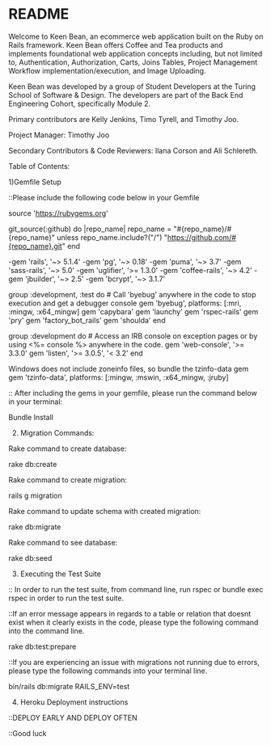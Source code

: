 # README

Welcome to Keen Bean, an ecommerce web application built on the Ruby on Rails framework. Keen Bean offers Coffee and Tea products and implements foundational web application concepts including, but not limited to, Authentication, Authorization, Carts, Joins Tables, Project Management Workflow implementation/execution, and Image Uploading.

Keen Bean was developed by a group of Student Developers at the Turing School of Software & Design. The developers are part of the Back End Engineering Cohort, specifically Module 2.

Primary contributors are Kelly Jenkins, Timo Tyrell, and Timothy Joo.

Project Manager: Timothy Joo

Secondary Contributors & Code Reviewers: Ilana Corson and Ali Schlereth.

Table of Contents:

1)Gemfile Setup

::Please include the following code below in your Gemfile

source 'https://rubygems.org'

git_source(:github) do |repo_name|
  repo_name = "#{repo_name}/#{repo_name}" unless repo_name.include?("/")
  "https://github.com/#{repo_name}.git"
end

  -gem 'rails', '~> 5.1.4'
  -gem 'pg', '~> 0.18'
  -gem 'puma', '~> 3.7'
  -gem 'sass-rails', '~> 5.0'
  -gem 'uglifier', '>= 1.3.0'
  -gem 'coffee-rails', '~> 4.2'
  -gem 'jbuilder', '~> 2.5'
  -gem 'bcrypt', '~> 3.1.7'

  group :development, :test do
    # Call 'byebug' anywhere in the code to stop execution and get a debugger console
    gem 'byebug', platforms: [:mri, :mingw, :x64_mingw]
    gem 'capybara'
    gem 'launchy'
    gem 'rspec-rails'
    gem 'pry'
    gem 'factory_bot_rails'
    gem 'shoulda'
  end

  group :development do
    # Access an IRB console on exception pages or by using <%= console %> anywhere in the code.
    gem 'web-console', '>= 3.3.0'
    gem 'listen', '>= 3.0.5', '< 3.2'
  end

Windows does not include zoneinfo files, so bundle the tzinfo-data gem
gem 'tzinfo-data', platforms: [:mingw, :mswin, :x64_mingw, :jruby]

:: After including the gems in your gemfile, please run the command below in your terminal:

Bundle Install


2) Migration Commands:

Rake command to create database:

rake db:create

Rake command to create migration:

rails g migration

Rake command to update schema with created migration:

rake db:migrate

Rake command to see database:

rake db:seed



3) Executing the Test Suite

:: In order to run the test suite, from command line, run rspec or bundle exec rspec in order to run the test suite.

::If an error message appears in regards to a table or relation that doesnt exist when it clearly exists in the code, please type the following command into the command line.

rake db:test:prepare  

::If you are experiencing an issue with migrations not running due to errors, please type the following commands into your terminal line.

bin/rails db:migrate RAILS_ENV=test

4) Heroku Deployment instructions

::DEPLOY EARLY AND DEPLOY OFTEN

::Good luck
